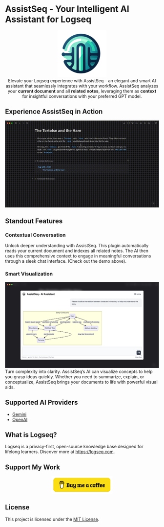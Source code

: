 # AssistSeq - Your Intelligent AI Assistant for Logseq

<div align="center">
  <img src="./logo.png" width="160" />
</div>

<div align="center">
  Elevate your Logseq experience with AssistSeq – an elegant and smart AI assistant that seamlessly integrates with your workflow. AssistSeq analyzes your <b>current document</b> and all <b>related notes</b>, leveraging them as <b>context</b> for insightful conversations with your preferred GPT model.
</div>

## Experience AssistSeq in Action
<div align="center">
  <img src="./demo/assistseq-demo-tortoise.gif" />
</div>

## Standout Features
### Contextual Conversation
Unlock deeper understanding with AssistSeq. This plugin automatically reads your current document and indexes all related notes. The AI then uses this comprehensive context to engage in meaningful conversations through a sleek chat interface. (Check out the demo above).

### Smart Visualization
<div align="center">
  <img src="./images/visualization-chat-mermaidjs.png" />
</div>
Turn complexity into clarity. AssistSeq’s AI can visualize concepts to help you grasp ideas quickly. Whether you need to summarize, explain, or conceptualize, AssistSeq brings your documents to life with powerful visual aids.

## Supported AI Providers
- [Gemini](https://gemini.google.com/)
- [OpenAI](https://openai.com/)

## What is Logseq?
Logseq is a privacy-first, open-source knowledge base designed for lifelong learners. Discover more at https://logseq.com.

## Support My Work
<div align="center">
  <a href="https://buymeacoffee.com/ghackdev" target="_blank">
    <img src="./images/buymeacoffee.png" width="200" />
  </a>
</div>

## License
This project is licensed under the <a href="https://github.com/galihlprakoso/logseq-plugin-assistseq-ai-assistant/blob/master/LICENSE">MIT License</a>.